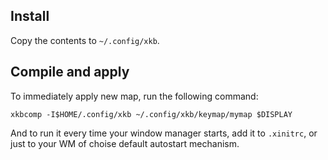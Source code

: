 Install
--------

Copy the contents to `~/.config/xkb`.


Compile and apply
--------

To immediately apply new map, run the following command:


    xkbcomp -I$HOME/.config/xkb ~/.config/xkb/keymap/mymap $DISPLAY


And to run it every time your window manager starts, add it to `.xinitrc`, or
just to your WM of choise default autostart mechanism.
